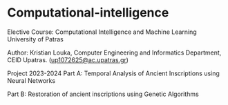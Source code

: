 # Computational-intelligence
Elective Course: Computational Intelligence and Machine Learning  
University of Patras

Author: Kristian Louka, Computer Engineering and Informatics Department, CEID Upatras. (up1072625@ac.upatras.gr)

Project 2023-2024 Part A: Temporal Analysis of Ancient Inscriptions using Neural Networks

Part B: Restoration of ancient inscriptions using Genetic Algorithms
